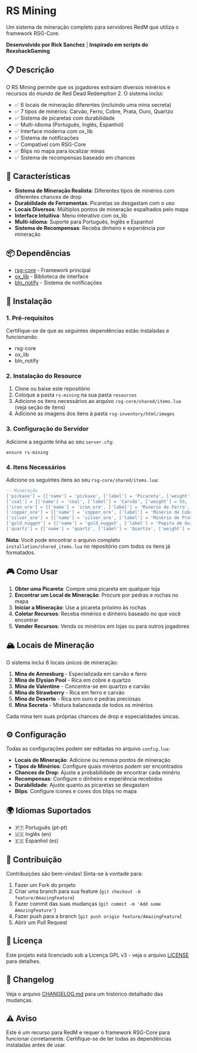 # RS Mining

Um sistema de mineração completo para servidores RedM que utiliza o framework RSG-Core.

**Desenvolvido por Rick Sanchez** | **Inspirado em scripts do RexshackGaming**

## 📋 Descrição

O RS Mining permite que os jogadores extraiam diversos minérios e recursos do mundo de Red Dead Redemption 2. O sistema inclui:

- ✅ 6 locais de mineração diferentes (incluindo uma mina secreta)
- ✅ 7 tipos de minérios: Carvão, Ferro, Cobre, Prata, Ouro, Quartzo
- ✅ Sistema de picaretas com durabilidade
- ✅ Multi-idioma (Português, Inglês, Espanhol)
- ✅ Interface moderna com ox_lib
- ✅ Sistema de notificações
- ✅ Compatível com RSG-Core
- ✅ Blips no mapa para localizar minas
- ✅ Sistema de recompensas baseado em chances

## 🎯 Características

- **Sistema de Mineração Realista**: Diferentes tipos de minérios com diferentes chances de drop
- **Durabilidade de Ferramentas**: Picaretas se desgastam com o uso
- **Locais Diversos**: Múltiplos pontos de mineração espalhados pelo mapa
- **Interface Intuitiva**: Menu interativo com ox_lib
- **Multi-idioma**: Suporte para Português, Inglês e Espanhol
- **Sistema de Recompensas**: Receba dinheiro e experiência por mineração

## 📦 Dependências

- [rsg-core](https://github.com/Rexshack-RedM/rsg-core) - Framework principal
- [ox_lib](https://github.com/overextended/ox_lib) - Biblioteca de interface
- [bln_notify](https://github.com/Bln0/notify) - Sistema de notificações

## 🚀 Instalação

### 1. Pré-requisitos

Certifique-se de que as seguintes dependências estão instaladas e funcionando:

- rsg-core
- ox_lib
- bln_notify

### 2. Instalação do Resource

1. Clone ou baixe este repositório
2. Coloque a pasta `rs-mining` na sua pasta `resources`
3. Adicione os itens necessários ao arquivo `rsg-core/shared/items.lua` (veja seção de itens)
4. Adicione as imagens dos itens à pasta `rsg-inventory/html/images`

### 3. Configuração do Servidor

Adicione a seguinte linha ao seu `server.cfg`:

```
ensure rs-mining
```

### 4. Itens Necessários

Adicione os seguintes itens ao seu `rsg-core/shared/items.lua`:

```lua
-- Mineração
['pickaxe'] = {['name'] = 'pickaxe', ['label'] = 'Picareta', ['weight'] = 100, ['type'] = 'item', ['image'] = 'pickaxe.png', ['unique'] = false, ['useable'] = true, ['shouldClose'] = true, ['combinable'] = nil, ['level'] = 0, ['description'] = 'Equipamento para mineração'},
['coal'] = {['name'] = 'coal', ['label'] = 'Carvão', ['weight'] = 50, ['type'] = 'item', ['image'] = 'coal.png', ['unique'] = false, ['useable'] = false, ['shouldClose'] = false, ['combinable'] = nil, ['level'] = 0, ['description'] = 'Carvão mineral extraído da mina'},
['iron_ore'] = {['name'] = 'iron_ore', ['label'] = 'Minério de Ferro', ['weight'] = 60, ['type'] = 'item', ['image'] = 'iron_ore.png', ['unique'] = false, ['useable'] = false, ['shouldClose'] = false, ['combinable'] = nil, ['level'] = 0, ['description'] = 'Minério de ferro bruto'},
['copper_ore'] = {['name'] = 'copper_ore', ['label'] = 'Minério de Cobre', ['weight'] = 55, ['type'] = 'item', ['image'] = 'copper_ore.png', ['unique'] = false, ['useable'] = false, ['shouldClose'] = false, ['combinable'] = nil, ['level'] = 0, ['description'] = 'Minério de cobre bruto'},
['silver_ore'] = {['name'] = 'silver_ore', ['label'] = 'Minério de Prata', ['weight'] = 70, ['type'] = 'item', ['image'] = 'silver_ore.png', ['unique'] = false, ['useable'] = false, ['shouldClose'] = false, ['combinable'] = nil, ['level'] = 0, ['description'] = 'Minério de prata precioso'},
['gold_nugget'] = {['name'] = 'gold_nugget', ['label'] = 'Pepita de Ouro', ['weight'] = 80, ['type'] = 'item', ['image'] = 'gold_nugget.png', ['unique'] = false, ['useable'] = false, ['shouldClose'] = false, ['combinable'] = nil, ['level'] = 0, ['description'] = 'Pepita de ouro puro'},
['quartz'] = {['name'] = 'quartz', ['label'] = 'Quartzo', ['weight'] = 45, ['type'] = 'item', ['image'] = 'quartz.png', ['unique'] = false, ['useable'] = false, ['shouldClose'] = false, ['combinable'] = nil, ['level'] = 0, ['description'] = 'Cristal de quartzo brilhante'},
```

**Nota**: Você pode encontrar o arquivo completo `installation/shared_items.lua` no repositório com todos os itens já formatados.

## 🎮 Como Usar

1. **Obter uma Picareta**: Compre uma picareta em qualquer loja
2. **Encontrar um Local de Mineração**: Procure por pedras e rochas no mapa
3. **Iniciar a Mineração**: Use a picareta próximo às rochas
4. **Coletar Recursos**: Receba minérios e dinheiro baseado no que você encontrar
5. **Vender Recursos**: Venda os minérios em lojas ou para outros jogadores

## 🏔️ Locais de Mineração

O sistema inclui 6 locais únicos de mineração:

1. **Mina de Annesburg** - Especializada em carvão e ferro
2. **Mina de Elysian Pool** - Rica em cobre e quartzo
3. **Mina de Valentine** - Concentra-se em quartzo e carvão
4. **Mina de Strawberry** - Rica em ferro e carvão
5. **Mina do Deserto** - Rica em ouro e pedras preciosas
6. **Mina Secreta** - Mistura balanceada de todos os minérios

Cada mina tem suas próprias chances de drop e especialidades únicas.

## ⚙️ Configuração

Todas as configurações podem ser editadas no arquivo `config.lua`:

- **Locais de Mineração**: Adicione ou remova pontos de mineração
- **Tipos de Minérios**: Configure quais minérios podem ser encontrados
- **Chances de Drop**: Ajuste a probabilidade de encontrar cada minério
- **Recompensas**: Configure o dinheiro e experiência recebidos
- **Durabilidade**: Ajuste quanto as picaretas se desgastam
- **Blips**: Configure ícones e cores dos blips no mapa

## 🌍 Idiomas Suportados

- 🇵🇹 Português (pt-pt)
- 🇺🇸 Inglês (en)
- 🇪🇸 Espanhol (es)

## 🤝 Contribuição

Contribuições são bem-vindas! Sinta-se à vontade para:

1. Fazer um Fork do projeto
2. Criar uma branch para sua feature (`git checkout -b feature/AmazingFeature`)
3. Fazer commit das suas mudanças (`git commit -m 'Add some AmazingFeature'`)
4. Fazer push para a branch (`git push origin feature/AmazingFeature`)
5. Abrir um Pull Request

## 📄 Licença

Este projeto está licenciado sob a Licença GPL v3 - veja o arquivo [LICENSE](LICENSE) para detalhes.

## 📝 Changelog

Veja o arquivo [CHANGELOG.md](CHANGELOG.md) para um histórico detalhado das mudanças.

## ⚠️ Aviso

Este é um recurso para RedM e requer o framework RSG-Core para funcionar corretamente. Certifique-se de ter todas as dependências instaladas antes de usar.
